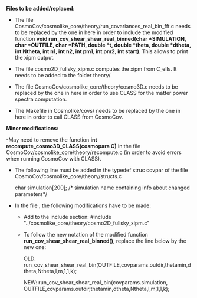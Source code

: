 **Files to be added/replaced**:

- The file CosmoCov/cosmolike_core/theory/run_covariances_real_bin_fft.c  needs to be replaced by the one in here in order to include the modified function **void run_cov_shear_shear_real_binned(char *SIMULATION, char *OUTFILE, char *PATH, double *t, double *theta, double *dtheta, int Ntheta, int n1, int n2, int pm1, int pm2, int start)**. This allows to print the xipm output. 

- The file cosmo2D_fullsky_xipm.c computes the xipm from C_ells. It needs to be added to the folder theory/

- The file CosmoCov/cosmolike_core/theory/cosmo3D.c needs to be replaced by the one in here in order to use CLASS for the matter power spectra computation.

- The Makefile in Cosmolike/covs/ needs to be replaced by the one in here in order to call CLASS from CosmoCov. 

**Minor modifications:**

-May need to remove the function **int recompute_cosmo3D_CLASS(cosmopara C)** in the file CosmoCov/cosmolike_core/theory/recompute.c (in order to avoid errors when running CosmoCov with CLASS).
 
- The following line must be added in the typedef struc covpar of the file CosmoCov/cosmolike_core/theory/structs.c

    char simulation[200]; /* simulation name containing info about changed parameters*/
    
- In the file , the following modifications have to be made:
  - Add to the include section: #include "../cosmolike_core/theory/cosmo2D_fullsky_xipm.c" 
  - To follow the new notation of the modified function **run_cov_shear_shear_real_binned()**, replace the line below by the new one: 
      
      OLD: run_cov_shear_shear_real_bin(OUTFILE,covparams.outdir,thetamin,dtheta,Ntheta,l,m,1,1,k);
      
      NEW: run_cov_shear_shear_real_bin(covparams.simulation, OUTFILE,covparams.outdir,thetamin,dtheta,Ntheta,l,m,1,1,k);
        
